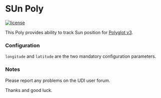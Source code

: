 # SUn Poly

[![license](https://img.shields.io/github/license/mashape/apistatus.svg)](https://github.com/exking/udi-sun-poly/blob/master/LICENSE)

This Poly provides ability to track Sun position for [Polyglot v3](https://github.com/UniversalDevicesInc/polyglot-v2).

### Configuration
`longitude` and `latitude` are the two mandatory configuration parameters.

### Notes

Please report any problems on the UDI user forum.

Thanks and good luck.
